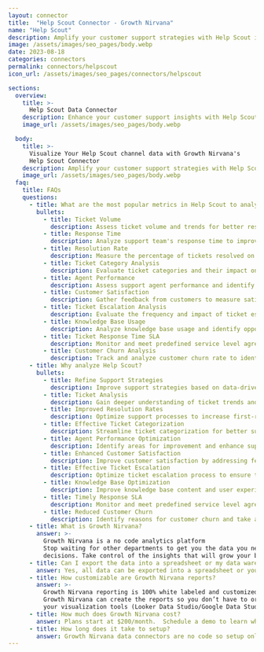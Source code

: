 ```yaml
---
layout: connector
title:  "Help Scout Connector - Growth Nirvana"
name: "Help Scout"
description: Amplify your customer support strategies with Help Scout integration, gaining actionable insights from ticket data analysis.
image: /assets/images/seo_pages/body.webp
date: 2023-08-18
categories: connectors
permalink: connectors/helpscout
icon_url: /assets/images/seo_pages/connectors/helpscout

sections:
  overview:
    title: >-
      Help Scout Data Connector
    description: Enhance your customer support insights with Help Scout integration. Seamlessly merge support data, unlocking insights that shape support strategies, ticket analysis, and operational excellence.
    image_url: /assets/images/seo_pages/body.webp

  body:
    title: >-
      Visualize Your Help Scout channel data with Growth Nirvana's
      Help Scout Connector
    description: Amplify your customer support strategies with Help Scout integration, gaining actionable insights from ticket data analysis.
    image_url: /assets/images/seo_pages/body.webp
  faq:
    title: FAQs
    questions:
      - title: What are the most popular metrics in Help Scout to analyze?
        bullets:
          - title: Ticket Volume
            description: Assess ticket volume and trends for better resource allocation.
          - title: Response Time
            description: Analyze support team's response time to improve customer satisfaction.
          - title: Resolution Rate
            description: Measure the percentage of tickets resolved on the first response.
          - title: Ticket Category Analysis
            description: Evaluate ticket categories and their impact on support workload.
          - title: Agent Performance
            description: Assess support agent performance and identify areas for improvement.
          - title: Customer Satisfaction
            description: Gather feedback from customers to measure satisfaction and identify areas for enhancement.
          - title: Ticket Escalation Analysis
            description: Evaluate the frequency and impact of ticket escalations.
          - title: Knowledge Base Usage
            description: Analyze knowledge base usage and identify opportunities for improvement.
          - title: Ticket Response Time SLA
            description: Monitor and meet predefined service level agreement for ticket response time.
          - title: Customer Churn Analysis
            description: Track and analyze customer churn rate to identify patterns and reduce churn.
      - title: Why analyze Help Scout?
        bullets:
          - title: Refine Support Strategies
            description: Improve support strategies based on data-driven insights.
          - title: Ticket Analysis
            description: Gain deeper understanding of ticket trends and customer preferences.
          - title: Improved Resolution Rates
            description: Optimize support processes to increase first-response resolution rates.
          - title: Effective Ticket Categorization
            description: Streamline ticket categorization for better support workflow and resource allocation.
          - title: Agent Performance Optimization
            description: Identify areas for improvement and enhance support agent performance.
          - title: Enhanced Customer Satisfaction
            description: Improve customer satisfaction by addressing feedback and pain points.
          - title: Effective Ticket Escalation
            description: Optimize ticket escalation process to ensure timely resolution.
          - title: Knowledge Base Optimization
            description: Improve knowledge base content and user experience based on usage analysis.
          - title: Timely Response SLA
            description: Monitor and meet predefined service level agreement for ticket response time.
          - title: Reduced Customer Churn
            description: Identify reasons for customer churn and take actions to reduce churn rate.
      - title: What is Growth Nirvana?
        answer: >-
          Growth Nirvana is a no code analytics platform 
          Stop waiting for other departments to get you the data you need to make critical business 
          decisions. Take control of the insights that will grow your business.
      - title: Can I export the data into a spreadsheet or my data warehouse?
        answer: Yes, all data can be exported into a spreadsheet or your data warehouse (Google BigQuery, AWS, Snowflake, Azure, etc)
      - title: How customizable are Growth Nirvana reports?
        answer: >-
          Growth Nirvana reporting is 100% white labeled and customized to your specifications.
          Growth Nirvana can create the reports so you don’t have to or you can connect
          your visualization tools (Looker Data Studio/Google Data Studio, Tableau, PowerBI, etc) to Growth Nirvana.
      - title: How much does Growth Nirvana cost?
        answer: Plans start at $200/month.  Schedule a demo to learn what plan is best for you.
      - title: How long does it take to setup?
        answer: Growth Nirvana data connectors are no code so setup only requires a few clicks.
---
```

